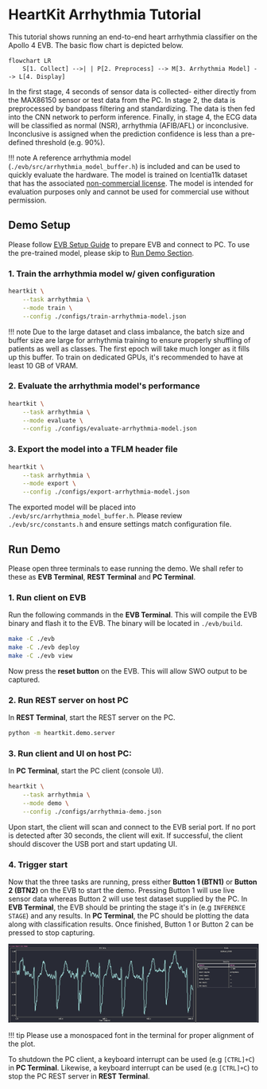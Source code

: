 # HeartKit Arrhythmia Tutorial

This tutorial shows running an end-to-end heart arrhythmia classifier on the Apollo 4 EVB. The basic flow chart is depicted below.

```mermaid
flowchart LR
    S[1. Collect] -->| | P[2. Preprocess] --> M[3. Arrhythmia Model] --> L[4. Display]
```

In the first stage, 4 seconds of sensor data is collected- either directly from the MAX86150 sensor or test data from the PC. In stage 2, the data is preprocessed by bandpass filtering and standardizing. The data is then fed into the CNN network to perform inference. Finally, in stage 4, the ECG data will be classified as normal (NSR), arrhythmia (AFIB/AFL) or inconclusive. Inconclusive is assigned when the prediction confidence is less than a pre-defined threshold (e.g. 90%).

!!! note
    A reference arrhythmia model (`./evb/src/arrhythmia_model_buffer.h`) is included and can be used to quickly evaluate the hardware. The model is trained on Icentia11k dataset that has the associated [non-commercial license](https://physionet.org/content/icentia11k-continuous-ecg/1.0/LICENSE.txt). The model is intended for evaluation purposes only and cannot be used for commercial use without permission.

## Demo Setup

Please follow [EVB Setup Guide](./evb-setup.md) to prepare EVB and connect to PC. To use the pre-trained model, please skip to [Run Demo Section](#run-demo).

### 1. Train the arrhythmia model w/ given configuration

```bash
heartkit \
    --task arrhythmia \
    --mode train \
    --config ./configs/train-arrhythmia-model.json
```

!!! note
    Due to the large dataset and class imbalance, the batch size and buffer size are large for arrhythmia training to ensure properly shuffling of patients as well as classes. The first epoch will take much longer as it fills up this buffer. To train on dedicated GPUs, it's recommended to have at least 10 GB of VRAM.

### 2. Evaluate the arrhythmia model's performance


```bash
heartkit \
    --task arrhythmia \
    --mode evaluate \
    --config ./configs/evaluate-arrhythmia-model.json
```

### 3. Export the model into a TFLM header file

```bash
heartkit \
    --task arrhythmia \
    --mode export \
    --config ./configs/export-arrhythmia-model.json
```

The exported model will be placed into `./evb/src/arrhythmia_model_buffer.h`. Please review `./evb/src/constants.h` and ensure settings match configuration file.

## Run Demo

Please open three terminals to ease running the demo. We shall refer to these as __EVB Terminal__, __REST Terminal__ and __PC Terminal__.

### 1. Run client on EVB

Run the following commands in the __EVB Terminal__. This will compile the EVB binary and flash it to the EVB. The binary will be located in `./evb/build`.

```bash
make -C ./evb
make -C ./evb deploy
make -C ./evb view
```

Now press the __reset button__ on the EVB. This will allow SWO output to be captured.

### 2. Run REST server on host PC

In __REST Terminal__, start the REST server on the PC.

```bash
python -m heartkit.demo.server
```

### 3. Run client and UI on host PC:

In __PC Terminal__, start the PC client (console UI).

```bash
heartkit \
    --task arrhythmia \
    --mode demo \
    --config ./configs/arrhythmia-demo.json
```

Upon start, the client will scan and connect to the EVB serial port. If no port is detected after 30 seconds, the client will exit. If successful, the client should discover the USB port and start updating UI.

### 4. Trigger start

Now that the three tasks are running, press either __Button 1 (BTN1)__ or __Button 2 (BTN2)__ on the EVB to start the demo. Pressing Button 1 will use live sensor data whereas Button 2 will use test dataset supplied by the PC. In __EVB Terminal__, the EVB should be printing the stage it's in (e.g `INFERENCE STAGE`) and any results. In __PC Terminal__, the PC should be plotting the data along with classification results. Once finished, Button 1 or Button 2 can be pressed to stop capturing.

![evb-demo-plot](../assets/heartkit-arrhythmia-demo.png)

!!! tip
    Please use a monospaced font in the terminal for proper alignment of the plot.

To shutdown the PC client, a keyboard interrupt can be used (e.g `[CTRL]+C`) in __PC Terminal__.
Likewise, a keyboard interrupt can be used (e.g `[CTRL]+C`) to stop the PC REST server in __REST Terminal__.
